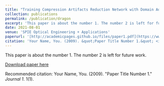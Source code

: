```yaml
---
title: "Training Compression Artifacts Reduction Network with Domain Adaptation"
collection: publications
permalink: /publication/dragon
excerpt: 'This paper is about the number 1. The number 2 is left for future work.'
date: 2021-08-01
venue: 'SPIE Optical Engineering + Applications'
paperurl: '[http://academicpages.github.io/files/paper1.pdf](https://www.spiedigitallibrary.org/conference-proceedings-of-spie/11842/118420U/Training-compression-artifacts-reduction-network-with-domain-adaptation/10.1117/12.2597094.full)'
citation: 'Your Name, You. (2009). &quot;Paper Title Number 1.&quot; <i>Journal 1</i>. 1(1).'
---
```

This paper is about the number 1. The number 2 is left for future work.

[Download paper here](http://academicpages.github.io/files/paper1.pdf)

Recommended citation: Your Name, You. (2009). "Paper Title Number 1." <i>Journal 1</i>. 1(1).
